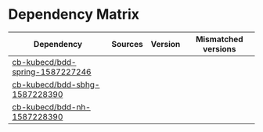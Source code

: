 # Dependency Matrix

Dependency | Sources | Version | Mismatched versions
---------- | ------- | ------- | -------------------
[cb-kubecd/bdd-spring-1587227246](https://github.com/cb-kubecd/bdd-spring-1587227246.git) |  | []() | 
[cb-kubecd/bdd-sbhg-1587228390](https://github.com/cb-kubecd/bdd-sbhg-1587228390.git) |  | []() | 
[cb-kubecd/bdd-nh-1587228390](https://github.com/cb-kubecd/bdd-nh-1587228390.git) |  | []() | 
